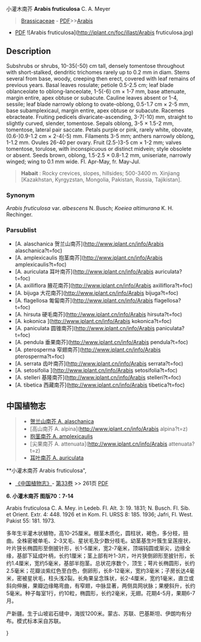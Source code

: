 小灌木南芥 **Arabis fruticulosa** C. A. Meyer

> [Brassicaceae](http://www.iplant.cn/info/Brassicaceae?t=foc) - [PDF](http://www.iplant.cn/foc/pdf/Brassicaceae.pdf)>>[Arabis](http://www.iplant.cn/info/Arabis?t=foc)
 - [PDF](http://www.iplant.cn/foc/pdf/Arabis.pdf)
![Arabis fruticulosa](http://iplant.cn/foc/illast/Arabis fruticulosa.jpg)

## Description

Subshrubs or shrubs, 10-35(-50) cm tall, densely tomentose throughout with short-stalked, dendritic trichomes rarely up to 0.2 mm in diam. Stems several from base, woody, creeping then erect, covered with leaf remains of previous years. Basal leaves rosulate; petiole 0.5-2.5 cm; leaf blade oblanceolate to oblong-lanceolate, 1-5(-6) cm × 1-7 mm, base attenuate, margin entire, apex obtuse or subacute. Cauline leaves absent or 1-4, sessile; leaf blade narrowly oblong to ovate-oblong, 0.5-1.7 cm × 2-5 mm, base subamplexicaul, margin entire, apex obtuse or subacute. Racemes ebracteate. Fruiting pedicels divaricate-ascending, 3-7(-10) mm, straight to slightly curved, slender, tomentose. Sepals oblong, 3-5 × 1.5-2 mm, tomentose, lateral pair saccate. Petals purple or pink, rarely white, obovate, (0.6-)0.9-1.2 cm × 2-4(-5) mm. Filaments 3-5 mm; anthers narrowly oblong, 1-1.2 mm. Ovules 26-40 per ovary. Fruit (2.5-)3-5 cm × 1-2 mm; valves tomentose, torulose, with inconspicuous or distinct midvein; style obsolete or absent. Seeds brown, oblong, 1.5-2.5 × 0.8-1.2 mm, uniseriate, narrowly winged; wing to 0.1 mm wide. Fl. Apr-May, fr. May-Jul.

> **Habait** : 
> Rocky crevices, slopes, hillsides; 500-3400 m. Xinjiang [Kazakhstan, Kyrgyzstan, Mongolia, Pakistan, Russia, Tajikistan].

### Synonym
*Arabis fruticulosa* var. *albescens* N. Busch; *Koeiea altimurana* K. H. Rechinger.

### Parsublist

* [A.  alaschanica  贺兰山南芥](http://www.iplant.cn/info/Arabis alaschanica?t=foc)
* [A.  amplexicaulis  抱茎南芥](http://www.iplant.cn/info/Arabis amplexicaulis?t=foc)
* [A.  auriculata  耳叶南芥](http://www.iplant.cn/info/Arabis auriculata?t=foc)
* [A.  axilliflora  腋花南芥](http://www.iplant.cn/info/Arabis axilliflora?t=foc)
* [A.  bijuga  大花南芥](http://www.iplant.cn/info/Arabis bijuga?t=foc)
* [A.  flagellosa  匍匐南芥](http://www.iplant.cn/info/Arabis flagellosa?t=foc)
* [A.  hirsuta  硬毛南芥](http://www.iplant.cn/info/Arabis hirsuta?t=foc)
* [A.  kokonica  ](http://www.iplant.cn/info/Arabis kokonica?t=foc)
* [A.  paniculata  圆锥南芥](http://www.iplant.cn/info/Arabis paniculata?t=foc)
* [A.  pendula  垂果南芥](http://www.iplant.cn/info/Arabis pendula?t=foc)
* [A.  pterosperma  窄翅南芥](http://www.iplant.cn/info/Arabis pterosperma?t=foc)
* [A.  serrata  齿叶南芥](http://www.iplant.cn/info/Arabis serrata?t=foc)
* [A.  setosifolia  ](http://www.iplant.cn/info/Arabis setosifolia?t=foc)
* [A.  stelleri  基隆南芥](http://www.iplant.cn/info/Arabis stelleri?t=foc)
* [A.  tibetica  西藏南芥](http://www.iplant.cn/info/Arabis tibetica?t=foc)

## 中国植物志

> * [贺兰山南芥  A.  alaschanica](Arabis-alaschanica-贺兰山南芥.md)
> * [高山南芥  A.  alpina](http://www.iplant.cn/info/Arabis alpina?t=z)
> * [抱茎南芥  A.  amplexicaulis](Arabis-amplexicaulis-抱茎南芥.md)
> * [尖果南芥  A.  attenuata](http://www.iplant.cn/info/Arabis attenuata?t=z)
> * [耳叶南芥  A.  auriculata](Arabis-auriculata-耳叶南芥.md)

**小灌木南芥 Arabis fruticulosa",

* [《中国植物志》](http://www.iplant.cn/frps)- [第33卷](http://www.iplant.cn/frps/vol/33) >> 261页 [PDF](http://www.iplant.cn/frps/pdf/33/261.PDF)

**6. 小灌木南芥 图版70：7-14**

Arabis fruticulosa C. A. Mey. in Ledeb. Fl. Alt. 3: 19. 1831; N. Busch. Fl. Sib. et Orient. Extr. 4: 448. 1926 et in Kom. Fl. URSS 8: 185. 1936; Jafri, Fl. West. Pakist 55: 181. 1973.

多年生半灌木状植物，高10-25厘米。根茎木质化，圆柱状，褐色，多分枝，扭曲。全株密被单毛、2-3叉毛、星状毛及少数分枝毛。幼茎基生叶簇生呈莲座状，叶片狭长椭圆形至倒披针形，长1-5厘米，宽2-7毫米，顶端钝圆或渐尖，边缘全缘，基部下延成叶柄，长约1厘米；茎上部有叶1-3片，叶片狭倒卵形至披针形，长约1.4厘米，宽约5毫米，基部半抱茎。总状花序数个，顶生；萼片长椭圆形，长约2.5毫米；花瓣淡紫红色至白色，倒卵形，长8-12毫米，宽约3毫米；子房长达4毫米，密被星状毛，柱头浅2裂。长角果呈念珠状，长2-4厘米，宽约1毫米，直立或斜向伸展，果瓣边缘略弯曲，有窄翅，中脉显著，两侧具网状脉；果梗斜升，长约5毫米。种子每室1行，约10粒，椭圆形，长约2毫米，无翅。花期4-5月，果期6-7月。

产新疆。生于山坡岩石缝中，海拔1200米。蒙古、苏联、巴基斯坦、伊朗均有分布。模式标本采自苏联。

}